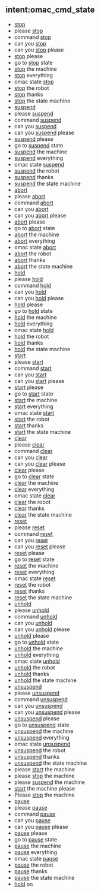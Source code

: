 ## intent:omac_cmd_state
- [stop](state_cmd)
- please [stop](state_cmd)
- command [stop](state_cmd)
- can you [stop](state_cmd)
- can you [stop](state_cmd) please
- [stop](state_cmd) please
- go to [stop](state_cmd) state
- [stop](state_cmd) the machine
- [stop](state_cmd) everything
- omac state [stop](state_cmd)
- [stop](state_cmd) the robot
- [stop](state_cmd) thanks
- [stop](state_cmd) the state machine
- [suspend](state_cmd)
- please [suspend](state_cmd)
- command [suspend](state_cmd)
- can you [suspend](state_cmd)
- can you [suspend](state_cmd) please
- [suspend](state_cmd) please
- go to [suspend](state_cmd) state
- [suspend](state_cmd) the machine
- [suspend](state_cmd) everything
- omac state [suspend](state_cmd)
- [suspend](state_cmd) the robot
- [suspend](state_cmd) thanks
- [suspend](state_cmd) the state machine
- [abort](state_cmd)
- please [abort](state_cmd)
- command [abort](state_cmd)
- can you [abort](state_cmd)
- can you [abort](state_cmd) please
- [abort](state_cmd) please
- go to [abort](state_cmd) state
- [abort](state_cmd) the machine
- [abort](state_cmd) everything
- omac state [abort](state_cmd)
- [abort](state_cmd) the robot
- [abort](state_cmd) thanks
- [abort](state_cmd) the state machine
- [hold](state_cmd)
- please [hold](state_cmd)
- command [hold](state_cmd)
- can you [hold](state_cmd)
- can you [hold](state_cmd) please
- [hold](state_cmd) please
- go to [hold](state_cmd) state
- [hold](state_cmd) the machine
- [hold](state_cmd) everything
- omac state [hold](state_cmd)
- [hold](state_cmd) the robot
- [hold](state_cmd) thanks
- [hold](state_cmd) the state machine
- [start](state_cmd)
- please [start](state_cmd)
- command [start](state_cmd)
- can you [start](state_cmd)
- can you [start](state_cmd) please
- [start](state_cmd) please
- go to [start](state_cmd) state
- [start](state_cmd) the machine
- [start](state_cmd) everything
- omac state [start](state_cmd)
- [start](state_cmd) the robot
- [start](state_cmd) thanks
- [start](state_cmd) the state machine
- [clear](state_cmd)
- please [clear](state_cmd)
- command [clear](state_cmd)
- can you [clear](state_cmd)
- can you [clear](state_cmd) please
- [clear](state_cmd) please
- go to [clear](state_cmd) state
- [clear](state_cmd) the machine
- [clear](state_cmd) everything
- omac state [clear](state_cmd)
- [clear](state_cmd) the robot
- [clear](state_cmd) thanks
- [clear](state_cmd) the state machine
- [reset](state_cmd)
- please [reset](state_cmd)
- command [reset](state_cmd)
- can you [reset](state_cmd)
- can you [reset](state_cmd) please
- [reset](state_cmd) please
- go to [reset](state_cmd) state
- [reset](state_cmd) the machine
- [reset](state_cmd) everything
- omac state [reset](state_cmd)
- [reset](state_cmd) the robot
- [reset](state_cmd) thanks
- [reset](state_cmd) the state machine
- [unhold](state_cmd)
- please [unhold](state_cmd)
- command [unhold](state_cmd)
- can you [unhold](state_cmd)
- can you [unhold](state_cmd) please
- [unhold](state_cmd) please
- go to [unhold](state_cmd) state
- [unhold](state_cmd) the machine
- [unhold](state_cmd) everything
- omac state [unhold](state_cmd)
- [unhold](state_cmd) the robot
- [unhold](state_cmd) thanks
- [unhold](state_cmd) the state machine
- [unsuspend](state_cmd)
- please [unsuspend](state_cmd)
- command [unsuspend](state_cmd)
- can you [unsuspend](state_cmd)
- can you [unsuspend](state_cmd) please
- [unsuspend](state_cmd) please
- go to [unsuspend](state_cmd) state
- [unsuspend](state_cmd) the machine
- [unsuspend](state_cmd) everything
- omac state [unsuspend](state_cmd)
- [unsuspend](state_cmd) the robot
- [unsuspend](state_cmd) thanks
- [unsuspend](state_cmd) the state machine
- please [start](state_cmd) the machine
- please [stop](state_cmd) the machine
- please [suspend](state_cmd) the machine
- [start](state_cmd) the machine please
- Please [stop](state_cmd) the machine
- [pause](state_cmd)
- please [pause](state_cmd)
- command [pause](state_cmd)
- can you [pause](state_cmd)
- can you [pause](state_cmd) please
- [pause](state_cmd) please
- go to [pause](state_cmd) state
- [pause](state_cmd) the machine
- [pause](state_cmd) everything
- omac state [pause](state_cmd)
- [pause](state_cmd) the robot
- [pause](state_cmd) thanks
- [pause](state_cmd) the state machine
- [hold](state_cmd) on
